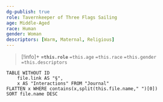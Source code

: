 ```yaml
---
dg-publish: true
role: Tavernkeeper of Three Flags Sailing
age: Middle-Aged
race: Human
gender: Woman
descriptors: [Warm, Maternal, Religious]
---
```


> [!info]+
> **`=this.role`**
> `=this.age` `=this.race` `=this.gender`
> `=this.descriptors` 

```dataview
TABLE WITHOUT ID
	file.link AS "§", 
	x AS "Interactions" FROM "Journal"
FLATTEN x WHERE contains(x,split(this.file.name," ")[0])
SORT file.name DESC
```
